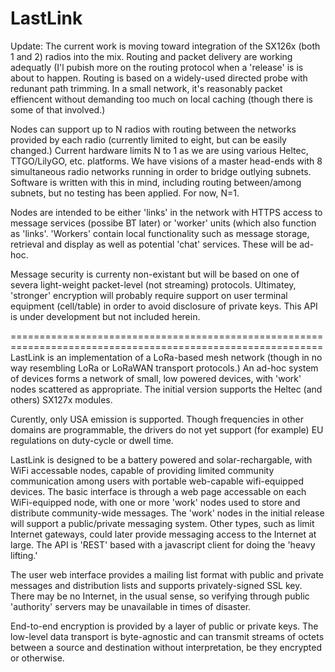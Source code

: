 # LastLink

Update: The current work is moving toward integration of the SX126x (both 1 and 2) radios into the mix.
Routing and packet delivery are working adequatly (I'l pubish more on the routing protocol when a 'release' is
is about to happen.  Routing is based on a widely-used directed probe with redunant path trimming.  In a small
network, it's reasonably packet effiencent without demanding too much on local caching (though there is some of
that involved.)

Nodes can support up to N radios with routing between the networks provided by each radio (currently limited to
eight, but can be easily changed.)  Current hardware limits N to 1 as we are using various Heltec, TTGO/LilyGO,
etc. platforms.  We have visions of a master head-ends with 8 simultaneous radio networks running in order to bridge
outlying subnets.  Software is written with this in mind, including routing between/among subnets, but no testing
has been applied.  For now, N=1.

Nodes are intended to be either 'links' in the network with HTTPS access to message services (possibe BT later) or
'worker' units (which also function as 'links'.  'Workers' contain local functionality such as message storage,
retrieval and display as well as potential 'chat' services.  These will be ad-hoc.

Message security is currenty non-existant but will be based on one of severa light-weight packet-level (not streaming)
protocols.  Ultimatey, 'stronger' encryption will probably require support on user terminal equipment (cell/table)
in order to avoid disclosure of private keys.  This API is under development but not included herein.

============================================================================================================
LastLink is an implementation of a LoRa-based mesh network (though in no way resembling LoRa or LoRaWAN
transport protocols.)  An ad-hoc system of devices forms a network of small, low powered devices, with 'work'
nodes scattered as appropriate.  The initial version supports the Heltec (and others) SX127x modules.

Curently, only USA emission is supported.  Though frequencies in other domains are programmable, the drivers
do not yet support (for example) EU regulations on duty-cycle or dwell time.

LastLink is designed to be a battery powered and solar-rechargable, with WiFi accessable nodes, capable of
providing limited community communication among users with portable web-capable wifi-equipped devices.  The
basic interface is through a web page accessable on each WiFi-equipped node, with one or more 'work' nodes used
to store and distribute community-wide messages. The 'work' nodes in the initial release will support a
public/private messaging system.  Other types, such as limit Internet gateways, could later provide messaging
access to the Internet at large.  The API is 'REST' based with a javascript client for doing the 'heavy lifting.'  

The user web interface provides a mailing list format with public and private messages and distribution lists and
supports privately-signed SSL key.  There may be no Internet, in the usual sense, so verifying through public 
'authority' servers may be unavailable in times of disaster.

End-to-end encryption is provided by a layer of public or private keys. The low-level data transport is byte-agnostic
and can transmit streams of octets between a source and destination without interpretation, be they encrypted or
otherwise.
